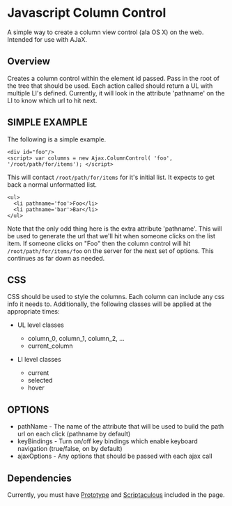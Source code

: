 # Javascript Column Control #

A simple way to create a column view control (ala OS X) on the web.  Intended for use with AJaX.

## Overview ##

Creates a column control within the element id passed.  Pass in the root of the tree that should be used.  Each
action called should return a UL with multiple LI's defined.  Currently, it will look in the attribute 'pathname' on
the LI to know which url to hit next.

## SIMPLE EXAMPLE ##

The following is a simple example.

    <div id="foo"/>
    <script> var columns = new Ajax.ColumnControl( 'foo', '/root/path/for/items'); </script>

This will contact `/root/path/for/items` for it's initial list.  It expects to get back a normal unformatted list.

    <ul>
      <li pathname='foo'>Foo</li>
      <li pathname='bar'>Bar</li>
    </ul>
    
Note that the only odd thing here is the extra attribute 'pathname'.  This will be used to generate the url that we'll hit when someone clicks on the list item.  If someone clicks on "Foo" then the column control will hit `/root/path/for/items/foo` on the server for the next set of options.  This continues as far down as needed.

## CSS ##

CSS should be used to style the columns.  Each column can include any css info it needs to.  Additionally, the following
classes will be applied at the appropriate times:

- UL level classes
  - column\_0, column\_1, column\_2, ...
  - current\_column

- LI level classes
  - current
  - selected
  - hover


## OPTIONS ##

- pathName - The name of the attribute that will be used to build the path url on each click (pathname by default)
- keyBindings - Turn on/off key bindings which enable keyboard navigation (true/false, on by default)
- ajaxOptions - Any options that should be passed with each ajax call

## Dependencies ##

Currently, you must have [Prototype](http://prototypejs.com) and [Scriptaculous](http://script.aculo.us/) included in the page.